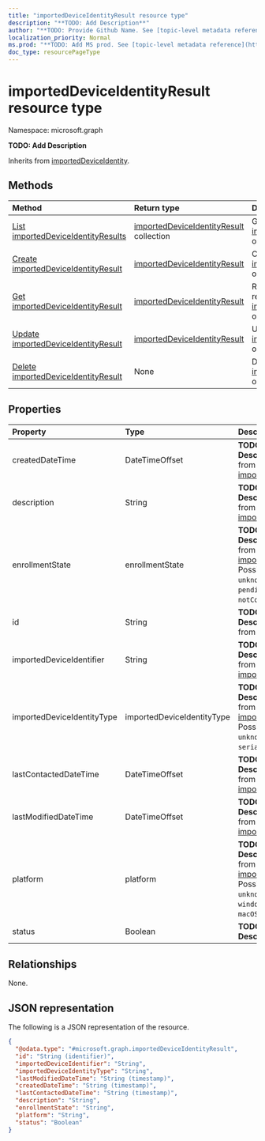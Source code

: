 ```yaml
---
title: "importedDeviceIdentityResult resource type"
description: "**TODO: Add Description**"
author: "**TODO: Provide Github Name. See [topic-level metadata reference](https://msgo.azurewebsites.net/add/document/guidelines/metadata.html#topic-level-metadata)**"
localization_priority: Normal
ms.prod: "**TODO: Add MS prod. See [topic-level metadata reference](https://msgo.azurewebsites.net/add/document/guidelines/metadata.html#topic-level-metadata)**"
doc_type: resourcePageType
---
```


# importedDeviceIdentityResult resource type

Namespace: microsoft.graph

**TODO: Add Description**


Inherits from [importedDeviceIdentity](../resources/importeddeviceidentity.md).

## Methods
|Method|Return type|Description|
|:---|:---|:---|
|[List importedDeviceIdentityResults](../api/intune-importeddeviceidentityresult-list.md)|[importedDeviceIdentityResult](../resources/intune-importeddeviceidentityresult.md) collection|Get a list of the [importedDeviceIdentityResult](../resources/importeddeviceidentityresult.md) objects and their properties.|
|[Create importedDeviceIdentityResult](../api/intune-importeddeviceidentityresult-create.md)|[importedDeviceIdentityResult](../resources/intune-importeddeviceidentityresult.md)|Create a new [importedDeviceIdentityResult](../resources/intune-importeddeviceidentityresult.md) object.|
|[Get importedDeviceIdentityResult](../api/intune-importeddeviceidentityresult-get.md)|[importedDeviceIdentityResult](../resources/intune-importeddeviceidentityresult.md)|Read the properties and relationships of an [importedDeviceIdentityResult](../resources/intune-importeddeviceidentityresult.md) object.|
|[Update importedDeviceIdentityResult](../api/intune-importeddeviceidentityresult-update.md)|[importedDeviceIdentityResult](../resources/intune-importeddeviceidentityresult.md)|Update the properties of an [importedDeviceIdentityResult](../resources/intune-importeddeviceidentityresult.md) object.|
|[Delete importedDeviceIdentityResult](../api/intune-importeddeviceidentityresult-delete.md)|None|Deletes an [importedDeviceIdentityResult](../resources/intune-importeddeviceidentityresult.md) object.|

## Properties
|Property|Type|Description|
|:---|:---|:---|
|createdDateTime|DateTimeOffset|**TODO: Add Description** Inherited from [importedDeviceIdentity](../resources/intune-importeddeviceidentity.md)|
|description|String|**TODO: Add Description** Inherited from [importedDeviceIdentity](../resources/intune-importeddeviceidentity.md)|
|enrollmentState|enrollmentState|**TODO: Add Description** Inherited from [importedDeviceIdentity](../resources/intune-importeddeviceidentity.md). Possible values are: `unknown`, `enrolled`, `pendingReset`, `failed`, `notContacted`, `blocked`.|
|id|String|**TODO: Add Description** Inherited from [entity](../resources/entity.md)|
|importedDeviceIdentifier|String|**TODO: Add Description** Inherited from [importedDeviceIdentity](../resources/intune-importeddeviceidentity.md)|
|importedDeviceIdentityType|importedDeviceIdentityType|**TODO: Add Description** Inherited from [importedDeviceIdentity](../resources/intune-importeddeviceidentity.md). Possible values are: `unknown`, `imei`, `serialNumber`.|
|lastContactedDateTime|DateTimeOffset|**TODO: Add Description** Inherited from [importedDeviceIdentity](../resources/intune-importeddeviceidentity.md)|
|lastModifiedDateTime|DateTimeOffset|**TODO: Add Description** Inherited from [importedDeviceIdentity](../resources/intune-importeddeviceidentity.md)|
|platform|platform|**TODO: Add Description** Inherited from [importedDeviceIdentity](../resources/intune-importeddeviceidentity.md). Possible values are: `unknown`, `ios`, `android`, `windows`, `windowsMobile`, `macOS`.|
|status|Boolean|**TODO: Add Description**|

## Relationships
None.

## JSON representation
The following is a JSON representation of the resource.
<!-- {
  "blockType": "resource",
  "keyProperty": "id",
  "@odata.type": "microsoft.graph.importedDeviceIdentityResult",
  "baseType": "microsoft.graph.importedDeviceIdentity",
  "openType": false
}
-->
``` json
{
  "@odata.type": "#microsoft.graph.importedDeviceIdentityResult",
  "id": "String (identifier)",
  "importedDeviceIdentifier": "String",
  "importedDeviceIdentityType": "String",
  "lastModifiedDateTime": "String (timestamp)",
  "createdDateTime": "String (timestamp)",
  "lastContactedDateTime": "String (timestamp)",
  "description": "String",
  "enrollmentState": "String",
  "platform": "String",
  "status": "Boolean"
}
```

